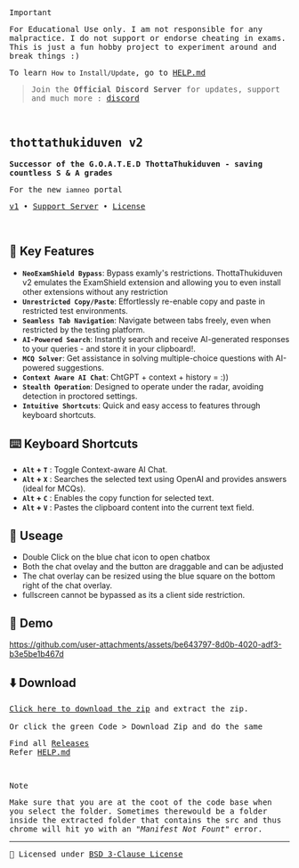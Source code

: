 <samp>
    
> [!IMPORTANT]
> For Educational Use only. I am not responsible for any malpractice. I do not support or endorse cheating in exams. This is just a fun hobby project to experiment around and break things :)
> 
> To learn `How to Install/Update`, go to [HELP.md](./HELP.md)


> Join the **Official Discord Server** for updates, support and much more : [discord](https://discord.gg/H8bBhKGrfT)

</samp>
<br />

<samp>
    <h2>thottathukiduven v2</h2>
    <strong>Successor of the G.O.A.T.E.D <kbd>ThottaThukiduven</kbd> -  saving countless S & A grades</strong><br />
    
  For the new `iamneo` portal

<p>
  <a href="https://github.com/sr2echa/ThottaThukiduven/#your-ultimate-extension-to-regain-your-browser-freedom-and-become-limitless--">v1</a>
  •
  <a href="https://discord.gg/H8bBhKGrfT">Support Server</a>
  •
  <a href="LICENSE">License</a>
</p>

</samp>

<br>



  
## 🌟 Key Features

- **`NeoExamShield Bypass`**: Bypass examly's restrictions. ThottaThukiduven v2 emulates the ExamShield extension and allowing you to even install other extensions without any restriction
- **`Unrestricted Copy/Paste`**: Effortlessly re-enable copy and paste in restricted test environments.
- **`Seamless Tab Navigation`**: Navigate between tabs freely, even when restricted by the testing platform.
- **`AI-Powered Search`**: Instantly search and receive AI-generated responses to your queries - and store it in your clipboard!.
- **`MCQ Solver`**: Get assistance in solving multiple-choice questions with AI-powered suggestions.
- **`Context Aware AI Chat`**: ChtGPT + context + history = :))
- **`Stealth Operation`**: Designed to operate under the radar, avoiding detection in proctored settings.
- **`Intuitive Shortcuts`**: Quick and easy access to features through keyboard shortcuts.
 

## ⌨️ Keyboard Shortcuts

 - **`Alt` + `T`** : Toggle Context-aware AI Chat.
 - **`Alt` + `X`** : Searches the selected text using OpenAI and provides answers (ideal for MCQs).
 - **`Alt` + `C`** : Enables the copy function for selected text.
 - **`Alt` + `V`** : Pastes the clipboard content into the current text field.

## 🎠 Useage

- Double Click on the blue chat icon to open chatbox
- Both the chat ovelay and the button are draggable and can be adjusted
- The chat overlay can be resized using the blue square on the bottom right of the chat overlay.
- fullscreen cannot be bypassed as its a client side restriction. 

## 🚀 Demo

https://github.com/user-attachments/assets/be643797-8d0b-4020-adf3-b3e5be1b467d


## ⬇️ Download

<samp> 

[Click here to download the zip](https://github.com/sr2echa/thottathukiduven-v2/releases/download/2.0.1/thottathukiduven-V2.zip) and extract the zip.  <br><br>
Or click the green <kbd> Code </kbd> > <kbd> Download Zip </kbd> and do the same

    
Find all [Releases](https://github.com/sr2echa/thottathukiduven-v2/releases/latest) <br>
Refer [HELP.md](https://github.com/sr2echa/thottathukiduven-v2/blob/main/HELP.md) <br>

<br>
</samp>
<samp>
  
> [!NOTE]
> Make sure that you are at the coot of the code base when you select the folder. Sometimes therewould be a folder inside the extracted folder that contains the src and thus chrome will hit yo with an _"Manifest Not Fount"_ error.

</samp>

---
<samp>
    
📜 Licensed under [BSD 3-Clause License](LICENSE) 
</samp>
